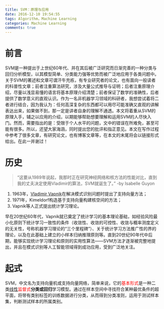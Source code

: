 ```yaml
---
title: SVM：原理与应用
date: 2016-12-10 19:54:55
tags: Algorithm，Machine Learning
categories: Machine Learning
comments: true
---
```


# 前言

SVM是一种提出于上世纪60年代、并在其后被广泛研究而日渐完善的一种分类与回归分析模型，以其模型简单、分类能力强等优势而被广泛地应用于各类问题中。关于SVM的著述和文章可谓汗牛充栋，有专业研究者的论文，也有面向一般读者的科普性文章；前者注重算法研究，涉及大量公式推导与证明；后者注重原理介绍，尽量以浅显易懂的语言将基本原理介绍清楚；前者保证了数学的准确性，后者提供了数学意义的直观认识。作为一名非机器学习领域的科研者，我想尝试着将二者进行结合，因为我认为：任何高深复杂的东西都可以用尽可能准确又直观的讲解表达出来，如果做不到，那一定是讲者自身的理解不通透。本文将着重从SVM的原理入手，辅之以应用的介绍，以期能够帮助想要理解和运用SVM的人尽快入门。然而，需要指出的是：受限于个人水平的问题，文中的错误在所难免，甚至可能有很多。所以，还望大家海涵，同时提出您的批评和指正意见。本文在写作过程中参考了很多文章，有研究论文，也有博客文章等，在本文的末尾将会以链接形式给出。在此一并谢过！



<!-- more -->



# 历史

> “这要从1989年说起，我那时正在研究神经网络和核方法的性能对比，直到我的丈夫决定使用Vladimir的算法，SVM就诞生了。”  -by Isabelle Guyon

1. 1963年，[Vladimir Vapnik](https://en.wikipedia.org/wiki/Vladimir_Vapnik)在解决模式识别问题时提出了支持向量方法；
2. 1971年，Kimeldorf构造基于支持向量构建核空间的方法；
3. Vapnik等人正式提出统计学习理论。

早在20世纪60年代，Vapnik就已奠定了统计学习的基本理论基础，如经验风险最小化原则下统计学习一致性的条件（收敛性、收敛的可控性、收敛与概率测度定义的无关性，号称机器学习理论的“三个里程碑”）、关于统计学习方法推广性的界的理论，以及在此基础上建立的小样本归纳推理原则等。直到20世纪90年代中后期，能够实现统计学习理论和原则的实用性算法——SVM方法才逐渐被完整地提出，并且在模式识别等人工智能领域得到成功应用，受到广泛地关注。

# 起式


SVM，中文名为支持向量机或支持向量网络，简单来说，它的<font color="FF0000">基本形式</font>是一种二类<u>线性</u><font color="FF0000">监督式</font>**分类或回归**学习模型。通过在样本空间中寻找符合某种最优条件的超平面，将带有类别标签的训练数据进行分类，从而得到分类准则，运用于测试样本集，判断测试样本的所属类别。


